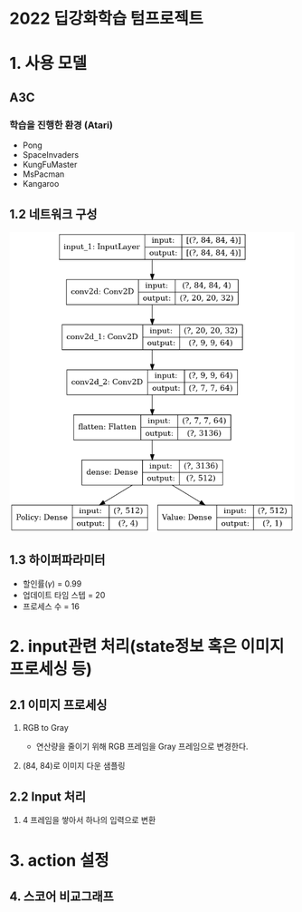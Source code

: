 # 2022 딥강화학습 텀프로젝트

# 1. 사용 모델

## A3C

### 학습을 진행한 환경 (Atari)

- Pong
- SpaceInvaders
- KungFuMaster
- MsPacman
- Kangaroo

## 1.2 네트워크 구성

![model.png](./model.png)

## 1.3 하이퍼파라미터

- 할인률($\gamma$) = 0.99
- 업데이트 타임 스텝 = 20
- 프로세스 수 = 16

# 2. input관련 처리(state정보 혹은 이미지 프로세싱 등) 

## 2.1 이미지 프로세싱

1. RGB to Gray 
    - 연산량을 줄이기 위해 RGB 프레임을 Gray 프레임으로 변경한다.


2. (84, 84)로 이미지 다운 샘플링

## 2.2 Input 처리

1. 4 프레임을 쌓아서 하나의 입력으로 변환

# 3. action 설정

## 4. 스코어 비교그래프
